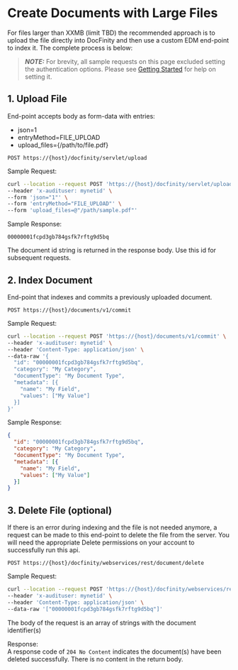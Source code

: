 # Create Documents with Large Files

For files larger than XXMB (limit TBD) the recommended approach is to upload the file directly into DocFinity and then use a custom EDM end-point to index it. The complete process is below:

> **_NOTE:_** For brevity, all sample requests on this page excluded setting the authentication options.
> Please see [Getting Started](/docs/getting-started.md) for help on setting it.

## 1. Upload File

End-point accepts body as form-data with entries:

- json=1
- entryMethod=FILE_UPLOAD
- upload_files={/path/to/file.pdf}

`POST https://{host}/docfinity/servlet/upload`

Sample Request:

```bash
curl --location --request POST 'https://{host}/docfinity/servlet/upload' \
--header 'x-audituser: mynetid' \
--form 'json="1"' \
--form 'entryMethod="FILE_UPLOAD"' \
--form 'upload_files=@"/path/sample.pdf"'
```

Sample Response:
```
00000001fcpd3gb784gsfk7rftg9d5bq
```
The document id string is returned in the response body. Use this id for subsequent requests.

## 2. Index Document

End-point that indexes and commits a previously uploaded document.

`POST https://{host}/documents/v1/commit`

Sample Request:

```bash
curl --location --request POST 'https://{host}/documents/v1/commit' \
--header 'x-audituser: mynetid' \
--header 'Content-Type: application/json' \
--data-raw '{
  "id": "00000001fcpd3gb784gsfk7rftg9d5bq",
  "category": "My Category",
  "documentType": "My Document Type",
  "metadata": [{
    "name": "My Field",
    "values": ["My Value"]
  }]
}'
```

Sample Response:

```json
{
  "id": "00000001fcpd3gb784gsfk7rftg9d5bq",
  "category": "My Category",
  "documentType": "My Document Type",
  "metadata": [{
    "name": "My Field",
    "values": ["My Value"]
  }]
}
```

## 3. Delete File (optional)

If there is an error during indexing and the file is not needed anymore, a request can be made to this end-point to delete the file from the server.
You will need the appropriate Delete permissions on your account to successfully run this api. 

`POST https://{host}/docfinity/webservices/rest/document/delete`

Sample Request:
```bash
curl --location --request POST 'https://{host}/docfinity/webservices/rest/document/delete' \
--header 'x-audituser: mynetid' \
--header 'Content-Type: application/json' \
--data-raw '["00000001fcpd3gb784gsfk7rftg9d5bq"]'
```
The body of the request is an array of strings with the document identifier(s)

Response: </br>
A response code of `204 No Content` indicates the document(s) have been deleted successfully. 
There is no content in the return body. 
